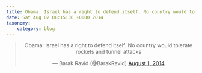 ```yaml
---
title: Obama: Israel has a right to defend itself. No country would tolerate rockets and tunnel attacks
date: Sat Aug 02 08:15:36 +0000 2014
taxonomy:
    category: blog
---
```

<blockquote class="twitter-tweet" align="center" width="350"><p lang="en" dir="ltr">Obama: Israel has a right to defend itself. No country would tolerate rockets and tunnel attacks</p>&mdash; Barak Ravid (@BarakRavid) <a href="https://twitter.com/BarakRavid/status/495281765917798401">August 1, 2014</a></blockquote>
